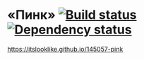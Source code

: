 # «Пинк» [![Build status][travis-image]][travis-url] [![Dependency status][dependency-image]][dependency-url]

https://itslooklike.github.io/145057-pink

[travis-image]: https://travis-ci.org/itslooklike/145057-pink.svg?branch=master
[travis-url]: https://travis-ci.org/itslooklike/145057-pink
[dependency-image]: https://david-dm.org/itslooklike/145057-pink/dev-status.svg?style=flat-square
[dependency-url]: https://david-dm.org/itslooklike/145057-pink?type=dev
